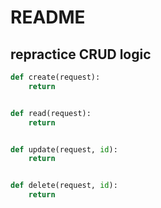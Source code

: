 # README

## repractice CRUD logic

```python
def create(request):
    return


def read(request):
    return


def update(request, id):
    return


def delete(request, id):
    return
```

